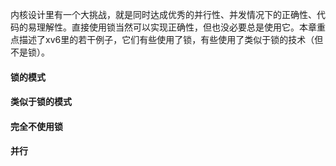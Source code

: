 内核设计里有一个大挑战，就是同时达成优秀的并行性、并发情况下的正确性、代码的易理解性。直接使用锁当然可以实现正确性，但也没必要总是使用它。本章重点描述了xv6里的若干例子，它们有些使用了锁，有些使用了类似于锁的技术（但不是锁）。

#### 锁的模式

#### 类似于锁的模式

#### 完全不使用锁

#### 并行